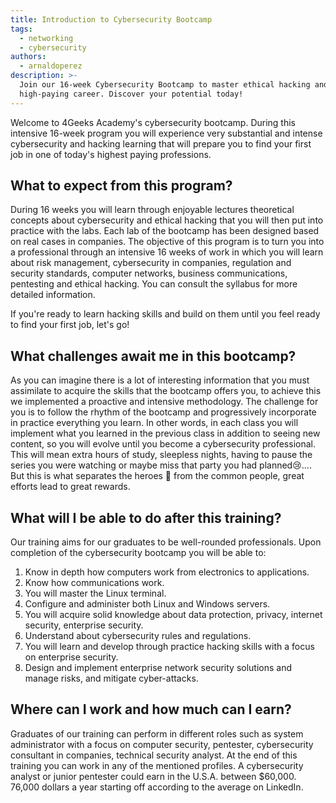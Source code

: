 ```yaml
---
title: Introduction to Cybersecurity Bootcamp
tags:
  - networking
  - cybersecurity
authors:
  - arnaldoperez
description: >-
  Join our 16-week Cybersecurity Bootcamp to master ethical hacking and secure a
  high-paying career. Discover your potential today!
---
```

Welcome to 4Geeks Academy's cybersecurity bootcamp. During this intensive 16-week program you will experience very substantial and intense cybersecurity and hacking learning that will prepare you to find your first job in one of today's highest paying professions.

## What to expect from this program?

During 16 weeks you will learn through enjoyable lectures theoretical concepts about cybersecurity and ethical hacking that you will then put into practice with the labs. Each lab of the bootcamp has been designed based on real cases in companies. The objective of this program is to turn you into a professional through an intensive 16 weeks of work in which you will learn about risk management, cybersecurity in companies, regulation and security standards, computer networks, business communications, pentesting and ethical hacking. You can consult the syllabus for more detailed information.

If you're ready to learn hacking skills and build on them until you feel ready to find your first job, let's go!

## What challenges await me in this bootcamp?

As you can imagine there is a lot of interesting information that you must assimilate to acquire the skills that the bootcamp offers you, to achieve this we implemented a proactive and intensive methodology. The challenge for you is to follow the rhythm of the bootcamp and progressively incorporate in practice everything you learn. In other words, in each class you will implement what you learned in the previous class in addition to seeing new content, so you will evolve until you become a cybersecurity professional. This will mean extra hours of study, sleepless nights, having to pause the series you were watching or maybe miss that party you had planned😢.... But this is what separates the heroes 🦹 from the common people, great efforts lead to great rewards.

## What will I be able to do after this training?

Our training aims for our graduates to be well-rounded professionals. Upon completion of the cybersecurity bootcamp you will be able to:

1. Know in depth how computers work from electronics to applications.
2. Know how communications work.
3. You will master the Linux terminal.
4. Configure and administer both Linux and Windows servers.
5. You will acquire solid knowledge about data protection, privacy, internet security, enterprise security.
6. Understand about cybersecurity rules and regulations.
7. You will learn and develop through practice hacking skills with a focus on enterprise security.
8. Design and implement enterprise network security solutions and manage risks, and mitigate cyber-attacks.

## Where can I work and how much can I earn?

Graduates of our training can perform in different roles such as system administrator with a focus on computer security, pentester, cybersecurity consultant in companies, technical security analyst. At the end of this training you can work in any of the mentioned profiles. A cybersecurity analyst or junior pentester could earn in the U.S.A. between $60,000. 76,000 dollars a year starting off according to the average on LinkedIn.
